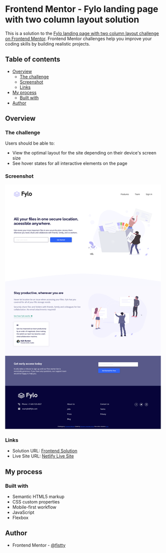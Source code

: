 # Frontend Mentor - Fylo landing page with two column layout solution

This is a solution to the [Fylo landing page with two column layout challenge on Frontend Mentor](https://www.frontendmentor.io/challenges/fylo-landing-page-with-two-column-layout-5ca5ef041e82137ec91a50f5). Frontend Mentor challenges help you improve your coding skills by building realistic projects.

## Table of contents

- [Overview](#overview)
  - [The challenge](#the-challenge)
  - [Screenshot](#screenshot)
  - [Links](#links)
- [My process](#my-process)
  - [Built with](#built-with)
- [Author](#author)

## Overview

### The challenge

Users should be able to:

- View the optimal layout for the site depending on their device's screen size
- See hover states for all interactive elements on the page

### Screenshot

![](./Screenshot.png)

### Links

- Solution URL: [Frontend Solution](https://www.frontendmentor.io/solutions/fylo-landing-page-two-column-hover-state-and-email-validation-b41BpwOgV3)
- Live Site URL: [Netlify Live Site](https://fistty-fylo-landing-page.netlify.app/)

## My process

### Built with

- Semantic HTML5 markup
- CSS custom properties
- Mobile-first workflow
- JavaScript
- Flexbox

## Author

- Frontend Mentor - [@fistty](https://www.frontendmentor.io/profile/fistty)

